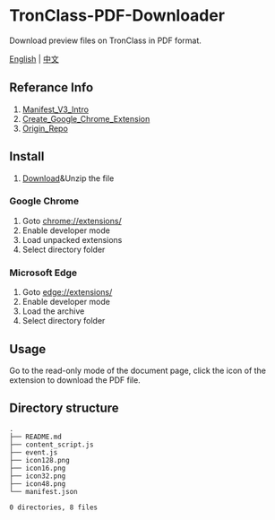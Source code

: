 # TronClass-PDF-Downloader

Download preview files on TronClass in PDF format.

[English](README.md) | [中文](README-ZH.md)

## Referance Info

1. [Manifest_V3_Intro](https://chrome.jscn.org/docs/extensions/mv3/intro/)
2. [Create_Google_Chrome_Extension](https://lt1stsolomid.medium.com/%E5%AF%A6%E4%BD%9C%E5%88%86%E4%BA%AB-%E5%A6%82%E4%BD%95%E5%BB%BA%E7%AB%8Bchrome-extension-manifest-v3-cdee55be46d7)
3. [Origin_Repo](https://github.com/fish-can/TronClass-PDF-Downloader/tree/master)

## Install

1. [Download](https://github.com/fish-can/TronClass-PDF-Downloader/releases/tag/v2.0)&Unzip the file

### Google Chrome

1. Goto [chrome://extensions/](chrome://extensions/)
2. Enable developer mode
3. Load unpacked extensions
4. Select directory folder

### Microsoft Edge

1. Goto [edge://extensions/](edge://extensions/)
2. Enable developer mode
3. Load the archive
4. Select directory folder

## Usage

Go to the read-only mode of the document page, click the icon of the extension to download the PDF file.

## Directory structure

```bash=
.
├── README.md
├── content_script.js
├── event.js
├── icon128.png
├── icon16.png
├── icon32.png
├── icon48.png
└── manifest.json

0 directories, 8 files
```
